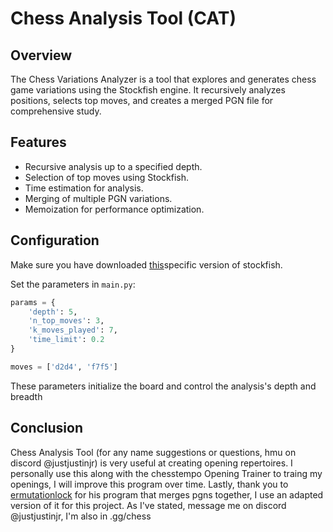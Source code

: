 # Chess Analysis Tool (CAT)

## Overview

The Chess Variations Analyzer is a tool that explores and generates chess game variations using the Stockfish engine. It recursively analyzes positions, selects top moves, and creates a merged PGN file for comprehensive study.

## Features

- Recursive analysis up to a specified depth.
- Selection of top moves using Stockfish.
- Time estimation for analysis.
- Merging of multiple PGN variations.
- Memoization for performance optimization.

## Configuration

Make sure you have downloaded [this](https://drive.google.com/file/d/1O27-UqW9zm2HAs3X3bpBrGtBVYVhD_9_/view?usp=drive_link)specific version of stockfish.

Set the parameters in `main.py`:

```python
params = {
    'depth': 5,
    'n_top_moves': 3,
    'k_moves_played': 7,
    'time_limit': 0.2
}

moves = ['d2d4', 'f7f5']
```

These parameters initialize the board and control the analysis's depth and breadth

## Conclusion

Chess Analysis Tool (for any name suggestions or questions, hmu on discord @justjustinjr) is very useful at creating opening repertoires. I personally use this along with the chesstempo Opening Trainer to traing my openings, I will improve this program over time. Lastly, thank you to [ermutationlock](https://github.com/permutationlock) for his program that merges pgns together, I use an adapted version of it for this project. As I've stated, message me on discord @justjustinjr, I'm also in .gg/chess
